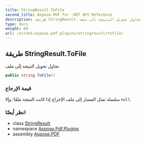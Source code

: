 ```yaml
---
title: StringResult.ToFile
second_title: Aspose.PDF for .NET API Reference
description: طريقة StringResult. تحاول تحويل النتيجة إلى ملف
type: docs
weight: 60
url: /ar/net/aspose.pdf.plugins/stringresult/tofile/
---
```

## طريقة StringResult.ToFile

تحاول تحويل النتيجة إلى ملف.

```csharp
public string ToFile()
```

### قيمة الإرجاع

سلسلة تمثل المسار إلى ملف الإخراج إذا كانت النتيجة ملفًا؛ وإلا `null`.

### انظر أيضًا

* class [StringResult](../)
* namespace [Aspose.Pdf.Plugins](../../../aspose.pdf.plugins/)
* assembly [Aspose.PDF](../../../)